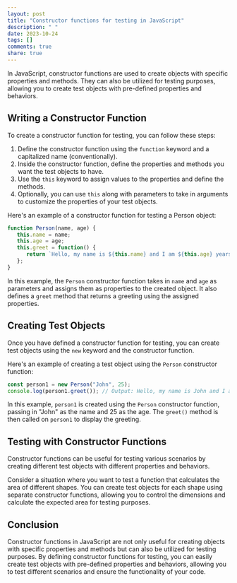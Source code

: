 ```yaml
---
layout: post
title: "Constructor functions for testing in JavaScript"
description: " "
date: 2023-10-24
tags: []
comments: true
share: true
---
```


In JavaScript, constructor functions are used to create objects with specific properties and methods. They can also be utilized for testing purposes, allowing you to create test objects with pre-defined properties and behaviors.

## Writing a Constructor Function

To create a constructor function for testing, you can follow these steps:

1. Define the constructor function using the `function` keyword and a capitalized name (conventionally).
2. Inside the constructor function, define the properties and methods you want the test objects to have.
3. Use the `this` keyword to assign values to the properties and define the methods.
4. Optionally, you can use `this` along with parameters to take in arguments to customize the properties of your test objects.

Here's an example of a constructor function for testing a Person object:

```javascript
function Person(name, age) {
   this.name = name;
   this.age = age;
   this.greet = function() {
      return `Hello, my name is ${this.name} and I am ${this.age} years old.`;
   };
}
```

In this example, the `Person` constructor function takes in `name` and `age` as parameters and assigns them as properties to the created object. It also defines a `greet` method that returns a greeting using the assigned properties.

## Creating Test Objects

Once you have defined a constructor function for testing, you can create test objects using the `new` keyword and the constructor function.

Here's an example of creating a test object using the `Person` constructor function:

```javascript
const person1 = new Person("John", 25);
console.log(person1.greet()); // Output: Hello, my name is John and I am 25 years old.
```

In this example, `person1` is created using the `Person` constructor function, passing in "John" as the name and 25 as the age. The `greet()` method is then called on `person1` to display the greeting.

## Testing with Constructor Functions

Constructor functions can be useful for testing various scenarios by creating different test objects with different properties and behaviors.

Consider a situation where you want to test a function that calculates the area of different shapes. You can create test objects for each shape using separate constructor functions, allowing you to control the dimensions and calculate the expected area for testing purposes.

## Conclusion

Constructor functions in JavaScript are not only useful for creating objects with specific properties and methods but can also be utilized for testing purposes. By defining constructor functions for testing, you can easily create test objects with pre-defined properties and behaviors, allowing you to test different scenarios and ensure the functionality of your code.

<!-- References -->
<!-- Add relevant references below -->